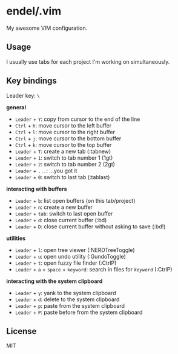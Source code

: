 endel/.vim
===

My awesome VIM configuration.

Usage
---

I usually use tabs for each project I'm working on simultaneously.

Key bindings
---

Leader key: `\`

**general**

- `Leader` + `Y`: copy from cursor to the end of the line
- `Ctrl` + `h`: move cursor to the left buffer
- `Ctrl` + `l`: move cursor to the right buffer
- `Ctrl` + `j`: move cursor to the bottom buffer
- `Ctrl` + `k`: move cursor to the top buffer
- `Leader` + `T`: create a new tab (:tabnew)
- `Leader` + `1`: switch to tab number 1 (1gt)
- `Leader` + `2`: switch to tab number 2 (2gt)
- `Leader` + `...`: ...you got it
- `Leader` + `0`: switch to last tab (:tablast)

**interacting with buffers**

- `Leader` + `b`: list open buffers (on this tab/project)
- `Leader` + `n`: create a new buffer
- `Leader` + `tab`: switch to last open buffer
- `Leader` + `d`: close current buffer (:bd)
- `Leader` + `D`: close current buffer without asking to save (:bd!)

**utilities**

- `Leader` + `l`: open tree viewer (:NERDTreeToggle)
- `Leader` + `u`: open undo utility (:GundoToggle)
- `Leader` + `t`: open fuzzy file finder (:CtrlP)
- `Leader` + `a` + `space` + `keyword`: search in files for _`keyword`_ (:CtrlP)

**interacting with the system clipboard**

- `Leader` + `y`: yank to the system clipboard
- `Leader` + `d`: delete to the system clipboard
- `Leader` + `p`: paste from the system clipboard
- `Leader` + `P`: paste before from the system clipboard

License
---

MIT
